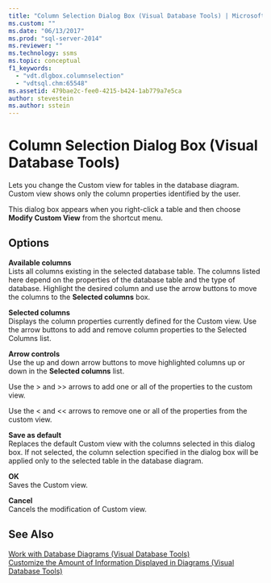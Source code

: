 ```yaml
---
title: "Column Selection Dialog Box (Visual Database Tools) | Microsoft Docs"
ms.custom: ""
ms.date: "06/13/2017"
ms.prod: "sql-server-2014"
ms.reviewer: ""
ms.technology: ssms
ms.topic: conceptual
f1_keywords: 
  - "vdt.dlgbox.columnselection"
  - "vdtsql.chm:65548"
ms.assetid: 479bae2c-fee0-4215-b424-1ab779a7e5ca
author: stevestein
ms.author: sstein
---
```

# Column Selection Dialog Box (Visual Database Tools)
  Lets you change the Custom view for tables in the database diagram. Custom view shows only the column properties identified by the user.  
  
 This dialog box appears when you right-click a table and then choose **Modify Custom View** from the shortcut menu.  
  
## Options  
 **Available columns**  
 Lists all columns existing in the selected database table. The columns listed here depend on the properties of the database table and the type of database. Highlight the desired column and use the arrow buttons to move the columns to the **Selected columns** box.  
  
 **Selected columns**  
 Displays the column properties currently defined for the Custom view. Use the arrow buttons to add and remove column properties to the Selected Columns list.  
  
 **Arrow controls**  
 Use the up and down arrow buttons to move highlighted columns up or down in the **Selected columns** list.  
  
 Use the > and >> arrows to add one or all of the properties to the custom view.  
  
 Use the < and << arrows to remove one or all of the properties from the custom view.  
  
 **Save as default**  
 Replaces the default Custom view with the columns selected in this dialog box. If not selected, the column selection specified in the dialog box will be applied only to the selected table in the database diagram.  
  
 **OK**  
 Saves the Custom view.  
  
 **Cancel**  
 Cancels the modification of Custom view.  
  
## See Also  
 [Work with Database Diagrams &#40;Visual Database Tools&#41;](visual-database-tools.md)   
 [Customize the Amount of Information Displayed in Diagrams &#40;Visual Database Tools&#41;](customize-the-amount-of-information-displayed-in-diagrams-visual-database-tools.md)  
  
  
